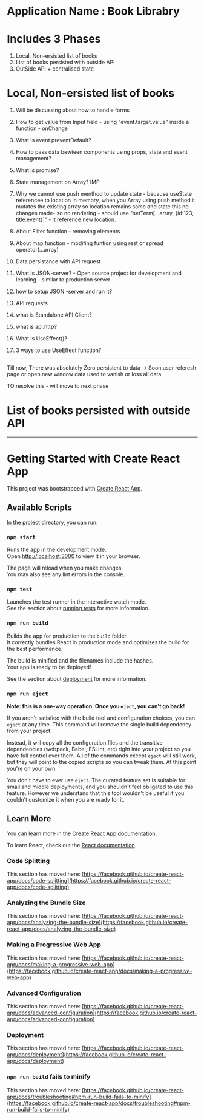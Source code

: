 # Application Name : Book Librabry
# Includes 3 Phases
1. Local, Non-ersisted list of books
2. List of books persisted with outside API
3. OutSide API + centralised state


# Local, Non-ersisted list of books
1. Will be discussing about how to handle forms
2. How to get value from Input field - using "event.target.value" inside a function - onChange
3. What is event.preventDefault?
4. How to pass data bewteen components using props, state and event management?
5. What is promise?
6. State management on Array? IMP
7. Why we cannot use push menthod to update state - because useState referencee to location in memory, when you Array using push method it mutates the existing array so location remains same and state this no changes made- so no rendering - should use "setTerm[...array, {id:123, title:event}]" - it reference new location.

8. About Filter function - removing elements
9. About map function - modifing funtion using rest or spread operator(...array)

10. Data persistance with API request
11. What is JSON-server? - Open source project for development and learning - similar to production server
12. how to setup JSON -server and run it?
14. API requests
15. what is Standalone API Client?
16. what is api.http?
17. What is UseEffect()?
18. 3 ways to use UseEffect function?

---------------------------------------------------------------------------
Till now, There was absolutely Zero persistent to data -> Soon user referesh page or open new window data used to vanish or loss all data 

TO resolve this - will move to next phase

# List of books persisted with outside API




-----------------------------------------------------------------------------


















# Getting Started with Create React App

This project was bootstrapped with [Create React App](https://github.com/facebook/create-react-app).

## Available Scripts

In the project directory, you can run:

### `npm start`

Runs the app in the development mode.\
Open [http://localhost:3000](http://localhost:3000) to view it in your browser.

The page will reload when you make changes.\
You may also see any lint errors in the console.

### `npm test`

Launches the test runner in the interactive watch mode.\
See the section about [running tests](https://facebook.github.io/create-react-app/docs/running-tests) for more information.

### `npm run build`

Builds the app for production to the `build` folder.\
It correctly bundles React in production mode and optimizes the build for the best performance.

The build is minified and the filenames include the hashes.\
Your app is ready to be deployed!

See the section about [deployment](https://facebook.github.io/create-react-app/docs/deployment) for more information.

### `npm run eject`

**Note: this is a one-way operation. Once you `eject`, you can't go back!**

If you aren't satisfied with the build tool and configuration choices, you can `eject` at any time. This command will remove the single build dependency from your project.

Instead, it will copy all the configuration files and the transitive dependencies (webpack, Babel, ESLint, etc) right into your project so you have full control over them. All of the commands except `eject` will still work, but they will point to the copied scripts so you can tweak them. At this point you're on your own.

You don't have to ever use `eject`. The curated feature set is suitable for small and middle deployments, and you shouldn't feel obligated to use this feature. However we understand that this tool wouldn't be useful if you couldn't customize it when you are ready for it.

## Learn More

You can learn more in the [Create React App documentation](https://facebook.github.io/create-react-app/docs/getting-started).

To learn React, check out the [React documentation](https://reactjs.org/).

### Code Splitting

This section has moved here: [https://facebook.github.io/create-react-app/docs/code-splitting](https://facebook.github.io/create-react-app/docs/code-splitting)

### Analyzing the Bundle Size

This section has moved here: [https://facebook.github.io/create-react-app/docs/analyzing-the-bundle-size](https://facebook.github.io/create-react-app/docs/analyzing-the-bundle-size)

### Making a Progressive Web App

This section has moved here: [https://facebook.github.io/create-react-app/docs/making-a-progressive-web-app](https://facebook.github.io/create-react-app/docs/making-a-progressive-web-app)

### Advanced Configuration

This section has moved here: [https://facebook.github.io/create-react-app/docs/advanced-configuration](https://facebook.github.io/create-react-app/docs/advanced-configuration)

### Deployment

This section has moved here: [https://facebook.github.io/create-react-app/docs/deployment](https://facebook.github.io/create-react-app/docs/deployment)

### `npm run build` fails to minify

This section has moved here: [https://facebook.github.io/create-react-app/docs/troubleshooting#npm-run-build-fails-to-minify](https://facebook.github.io/create-react-app/docs/troubleshooting#npm-run-build-fails-to-minify)
